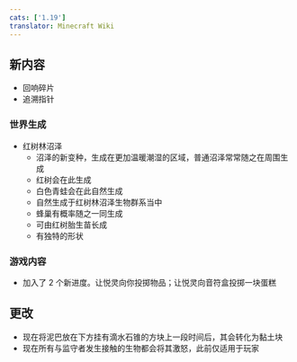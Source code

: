 ```yaml
---
cats: ['1.19']
translator: Minecraft Wiki
---
```

## 新内容
* 回响碎片
* 追溯指针

### 世界生成
* 红树林沼泽
    * 沼泽的新变种，生成在更加温暖潮湿的区域，普通沼泽常常随之在周围生成
    * 红树会在此生成
    * 白色青蛙会在此自然生成
    * 自然生成于红树林沼泽生物群系当中
    * 蜂巢有概率随之一同生成
    * 可由红树胎生苗长成
    * 有独特的形状

### 游戏内容
* 加入了 2 个新进度。让悦灵向你投掷物品；让悦灵向音符盒投掷一块蛋糕

## 更改
* 现在将泥巴放在下方挂有滴水石锥的方块上一段时间后，其会转化为黏土块
* 现在所有与监守者发生接触的生物都会将其激怒，此前仅适用于玩家
